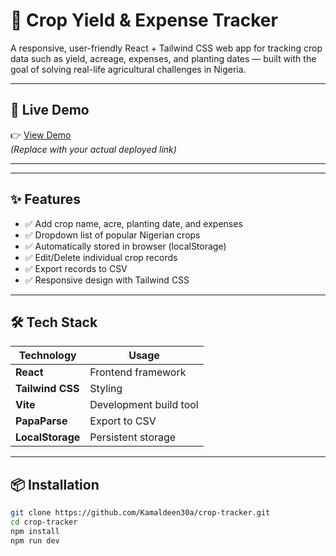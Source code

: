 # 🌾 Crop Yield & Expense Tracker

A responsive, user-friendly React + Tailwind CSS web app for tracking crop data such as yield, acreage, expenses, and planting dates — built with the goal of solving real-life agricultural challenges in Nigeria.

---

## 🚀 Live Demo

👉 [View Demo](https://your-vercel-link.vercel.app)  
*(Replace with your actual deployed link)*

---

---

## ✨ Features

- ✅ Add crop name, acre, planting date, and expenses
- ✅ Dropdown list of popular Nigerian crops
- ✅ Automatically stored in browser (localStorage)
- ✅ Edit/Delete individual crop records
- ✅ Export records to CSV
- ✅ Responsive design with Tailwind CSS

---

## 🛠️ Tech Stack

| Technology | Usage |
|------------|-------|
| **React** | Frontend framework |
| **Tailwind CSS** | Styling |
| **Vite** | Development build tool |
| **PapaParse** | Export to CSV |
| **LocalStorage** | Persistent storage |

---

## 📦 Installation

```bash
git clone https://github.com/Kamaldeen30a/crop-tracker.git
cd crop-tracker
npm install
npm run dev
